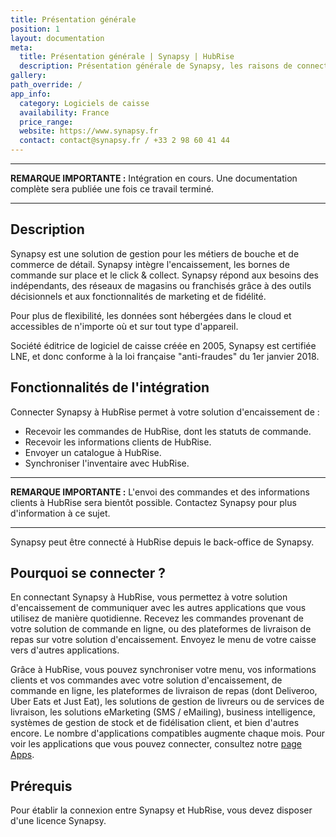 ```yaml
---
title: Présentation générale
position: 1
layout: documentation
meta:
  title: Présentation générale | Synapsy | HubRise
  description: Présentation générale de Synapsy, les raisons de connecter votre solution d'encaissement Synapsy à HubRise et les fonctionnalités de l'intégration avec HubRise.
gallery:
path_override: /
app_info:
  category: Logiciels de caisse
  availability: France
  price_range:
  website: https://www.synapsy.fr
  contact: contact@synapsy.fr / +33 2 98 60 41 44
---
```


---

**REMARQUE IMPORTANTE :** Intégration en cours. Une documentation complète sera publiée une fois ce travail terminé.

---

## Description

Synapsy est une solution de gestion pour les métiers de bouche et de commerce de détail. Synapsy intègre l'encaissement, les bornes de commande sur place et le click & collect. Synapsy répond aux besoins des indépendants, des réseaux de magasins ou franchisés grâce à des outils décisionnels et aux fonctionnalités de marketing et de fidélité.

Pour plus de flexibilité, les données sont hébergées dans le cloud et accessibles de n'importe où et sur tout type d'appareil.

Société éditrice de logiciel de caisse créée en 2005, Synapsy est certifiée LNE, et donc conforme à la loi française "anti-fraudes" du 1er janvier 2018.

## Fonctionnalités de l'intégration

Connecter Synapsy à HubRise permet à votre solution d'encaissement de :

- Recevoir les commandes de HubRise, dont les statuts de commande.
- Recevoir les informations clients de HubRise.
- Envoyer un catalogue à HubRise.
- Synchroniser l'inventaire avec HubRise.

---

**REMARQUE IMPORTANTE :** L'envoi des commandes et des informations clients à HubRise sera bientôt possible. Contactez Synapsy pour plus d'information à ce sujet.

---

Synapsy peut être connecté à HubRise depuis le back-office de Synapsy.

## Pourquoi se connecter ?

En connectant Synapsy à HubRise, vous permettez à votre solution d'encaissement de communiquer avec les autres applications que vous utilisez de manière quotidienne. Recevez les commandes provenant de votre solution de commande en ligne, ou des plateformes de livraison de repas sur votre solution d'encaissement. Envoyez le menu de votre caisse vers d'autres applications.

Grâce à HubRise, vous pouvez synchroniser votre menu, vos informations clients et vos commandes avec votre solution d'encaissement, de commande en ligne, les plateformes de livraison de repas (dont Deliveroo, Uber Eats et Just Eat), les solutions de gestion de livreurs ou de services de livraison, les solutions eMarketing (SMS / eMailing), business intelligence, systèmes de gestion de stock et de fidélisation client, et bien d'autres encore. Le nombre d'applications compatibles augmente chaque mois. Pour voir les applications que vous pouvez connecter, consultez notre [page Apps](/apps).

## Prérequis

Pour établir la connexion entre Synapsy et HubRise, vous devez disposer d'une licence Synapsy.
